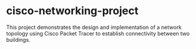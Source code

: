 # cisco-networking-project
This project demonstrates the design and implementation of a network topology using Cisco Packet Tracer to establish connectivity between two buildings.
